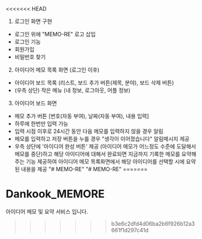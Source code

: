 <<<<<<< HEAD
1. 로그인 화면 구현
- 로그인 위에 "MEMO-RE" 로고 삽입
- 로그인 기능
- 회원가입
- 비밀번호 찾기

2. 아이디어 메모 목록 화면 (로그인 이후)
- 아이디어 보드 목록 (리스트, 보드 추가 버튼(제목, 분야), 보드 삭제 버튼)
- (우측 상단) 작은 메뉴 (내 정보, 로그아웃, 어플 정보)

3. 아이디어 보드 화면
- 메모 추가 버튼
[번호(자동 부여), 날짜(자동 부여), 내용 입력]
- 하루에 한번만 입력 가능
- 입력 시점 이후로 24시간 동안 다음 메모를 입력하지 않을 경우 알림
- 메모를 입력하고 저장 버튼을 누를 경우 "생각이 이어졌습니다" 알림메시지 제공
- 우측 상단에 '아이디어 완성 버튼' 제공 (아이디어 메모가 어느정도 수준에 도달해서 메모를 중단)하고 해당 아이디어에 대해서 완료되면 지금까지 기록한 메모를 요약해주는 기능 제공하여 아이디어 메모 목록화면에서 해당 아이디어를 선택할 시에 요약된 내용을 제공
"# MEMO-RE" 
"# MEMO-RE" 
=======
# Dankook_MEMORE
아이디어 메모 및 요약 서비스 입니다.
>>>>>>> b3e6c2dfd4d06ba2b6f926b12a3661f1d297c41d
